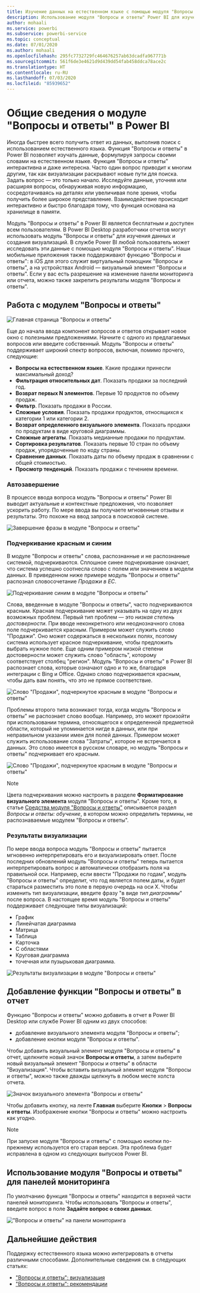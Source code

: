 ```yaml
---
title: Изучение данных на естественном языке с помощью модуля "Вопросы и ответы" в Power BI
description: Использование модуля "Вопросы и ответы" Power BI для изучения данных
author: mohaali
ms.service: powerbi
ms.subservice: powerbi-service
ms.topic: conceptual
ms.date: 07/01/2020
ms.author: mohaali
ms.openlocfilehash: 295fc7732729fc464676257ab63dcadfa967771b
ms.sourcegitcommit: 561f6de3e4621d9d439dd54fab458ddca78ace2c
ms.translationtype: HT
ms.contentlocale: ru-RU
ms.lasthandoff: 07/03/2020
ms.locfileid: "85939652"
---
```

# <a name="intro-to-power-bi-qa"></a>Общие сведения о модуле "Вопросы и ответы" в Power BI

Иногда быстрее всего получить ответ из данных, выполнив поиск с использованием естественного языка. Функция "Вопросы и ответы" в Power BI позволяет изучать данные, формулируя запросы своими словами на естественном языке. Функция "Вопросы и ответы" интерактивна и даже интересна. Часто один вопрос приводит к многим другим, так как визуализации раскрывают новые пути для поиска. Задать вопрос — это только начало. Исследуйте данные, уточняя или расширяя вопросы, обнаруживая новую информацию, сосредотачиваясь на деталях или увеличивая поле зрения, чтобы получить более широкое представление. Взаимодействие происходит интерактивно и быстро благодаря тому, что функция основана на хранилище в памяти. 

Модуль "Вопросы и ответы" в Power BI является бесплатным и доступен всем пользователям. В Power BI Desktop разработчики отчетов могут использовать модуль "Вопросы и ответы" для изучения данных и создания визуализаций. В службе Power BI любой пользователь может исследовать эти данные с помощью модуля "Вопросы и ответы". Наши мобильные приложения также поддерживают функцию "Вопросы и ответы": в iOS для этого служит виртуальный помощник "Вопросы и ответы", а на устройствах Android — визуальный элемент "Вопросы и ответы". Если у вас есть разрешение на изменение панели мониторинга или отчета, можно также закрепить результаты модуля "Вопросы и ответы".

## <a name="how-to-use-qa"></a>Работа с модулем "Вопросы и ответы"

![Главная страница "Вопросы и ответы"](media/qna-visual.png)

Еще до начала ввода компонент вопросов и ответов открывает новое окно с полезными предложениями. Начните с одного из предлагаемых вопросов или введите собственный. Модуль "Вопросы и ответы" поддерживает широкий спектр вопросов, включая, помимо прочего, следующие:

- **Вопросы на естественном языке**. Какие продажи принесли максимальный доход?
- **Фильтрация относительных дат**. Показать продажи за последний год.
- **Возврат первых N элементов**. Первые 10 продуктов по объему продаж.
- **Фильтр**. Показать продажи в России.
- **Сложные условия**. Показать продажи продуктов, относящихся к категории 1 или категории 2.
- **Возврат определенного визуального элемента**. Показать продажи по продуктам в виде круговой диаграммы.
- **Сложные агрегаты**. Показать медианные продажи по продуктам.
- **Сортировка результатов**. Показать первые 10 стран по объему продаж, упорядоченные по коду страны.
- **Сравнение данных**. Показать даты по объему продаж в сравнении с общей стоимостью.
- **Просмотр тенденций**. Показать продажи с течением времени.

### <a name="autocomplete"></a>Автозавершение

В процессе ввода вопроса модуль "Вопросы и ответы" Power BI выводит актуальные и контекстные предложения, что позволяет ускорить работу. По мере ввода вы получаете мгновенные отзывы и результаты. Это похоже на ввод запроса в поисковой системе.

![Завершение фразы в модуле "Вопросы и ответы"](media/qna-suggestion-phrase-completion.png)

### <a name="redblue-underlines"></a>Подчеркивание красным и синим

В модуле "Вопросы и ответы" слова, распознанные и не распознанные системой, подчеркиваются. Сплошное синее подчеркивание означает, что система успешно соотнесла слово с полем или значением в модели данных. В приведенном ниже примере модуль "Вопросы и ответы" распознал словосочетание *Продажи в ЕС*.

![Подчеркивание синим в модуле "Вопросы и ответы"](media/qna-blue-underline.png)

Слова, введенные в модуле "Вопросы и ответы", часто подчеркиваются красным. Красная подчеркивание может указывать на одну из двух возможных проблем. Первый тип проблем — это *низкая степень достоверности*. При вводе неконкретного или неоднозначного слова поле подчеркивается красным. Примером может служить слово "Продажи". Оно может содержаться в нескольких полях, поэтому система использует красное подчеркивание, чтобы предложить выбрать нужное поле. Еще одним примером низкой степени достоверности может служить слово "область", которому соответствует столбец "регион". Модуль "Вопросы и ответы" в Power BI распознает слова, которые означают одно и то же, благодаря интеграции с Bing и Office. Однако слово подчеркивается красным, чтобы дать вам понять, что это не прямое соответствие.

![Слово "Продажи", подчеркнутое красным в модуле "Вопросы и ответы"](media/qna-red-underline-sales.png)

Проблемы второго типа возникают тогда, когда модуль "Вопросы и ответы" не распознает слово вообще. Например, это может произойти при использовании термина, относящегося к определенной предметной области, который не упоминается нигде в данных, или при неправильном указании имен для полей данных. Примером может служить использование слова "Затраты", которое не встречается в данных. Это слово имеется в русском словаре, но модуль "Вопросы и ответы" подчеркивает его красным.

![Слово "Продажи", подчеркнутое красным в модуле "Вопросы и ответы"](media/qna-red-underline-costs.png)

> [!NOTE]
> Цвета подчеркивания можно настроить в разделе **Форматирование визуального элемента** модуля "Вопросы и ответы". Кроме того, в статье [Средства модуля "Вопросы и ответы"](q-and-a-tooling-teach-q-and-a.md) описывается раздел *Вопросы и ответы: обучение*, в котором можно определить термины, не распознаваемые модулем "Вопросы и ответы".

### <a name="visualization-results"></a>Результаты визуализации

По мере ввода вопроса модуль "Вопросы и ответы" пытается мгновенно интерпретировать его и визуализировать ответ. После последних обновлений модуль "Вопросы и ответы" теперь пытается интерпретировать вопрос и автоматически отобразить поля на правильной оси. Например, если ввести "Продажи по годам", модуль "Вопросы и ответы" определит, что год является полем даты, и будет стараться разместить это поле в первую очередь на оси X. Чтобы изменить тип визуализации, введите фразу "в виде *тип диаграммы*" после вопроса. В настоящее время модуль "Вопросы и ответы" поддерживает следующие типы визуализаций:

- График
- Линейчатая диаграмма
- Матрица
- Таблица
- Карточка
- С областями
- Круговая диаграмма
- точечная или пузырьковая диаграмма.
 
![Результаты визуализации в модуле "Вопросы и ответы"](media/qna-visual-results-date.png)

## <a name="add-qa-to-a-report"></a>Добавление функции "Вопросы и ответы" в отчет

Функцию "Вопросы и ответы" можно добавить в отчет в Power BI Desktop или службе Power BI одним из двух способов:

- добавление визуального элемента модуля "Вопросы и ответы";
- добавление кнопки модуля "Вопросы и ответы".

Чтобы добавить визуальный элемент модуля "Вопросы и ответы" в отчет, щелкните новый значок **Вопросы и ответы**, а затем выберите новый визуальный элемент "Вопросы и ответы" в области "Визуализация". Чтобы вставить визуальный элемент модуля "Вопросы и ответы", можно также дважды щелкнуть в любом месте холста отчета.

![Значок визуального элемента "Вопросы и ответы"](media/qna-visual-icon.png)

Чтобы добавить кнопку, на ленте **Главная** выберите **Кнопки** > **Вопросы и ответы**. Изображение кнопки "Вопросы и ответы" можно настроить как угодно.

> [!NOTE]
> При запуске модуля "Вопросы и ответы" с помощью кнопки по-прежнему используется его старая версия. Эта проблема будет исправлена в одном из следующих выпусков Power BI.

## <a name="use-qa-for-dashboards"></a>Использование модуля "Вопросы и ответы" для панелей мониторинга

По умолчанию функция "Вопросы и ответы" находится в верхней части панелей мониторинга. Чтобы использовать "Вопросы и ответы", введите вопрос в поле **Задайте вопрос о своих данных**.

!["Вопросы и ответы" на панели мониторинга](media/qna-dashboard.png)

## <a name="next-steps"></a>Дальнейшие действия

Поддержку естественного языка можно интегрировать в отчеты различными способами. Дополнительные сведения см. в следующих статьях:

* ["Вопросы и ответы": визуализация](../visuals/power-bi-visualization-q-and-a.md)
* ["Вопросы и ответы": рекомендации](q-and-a-best-practices.md)
